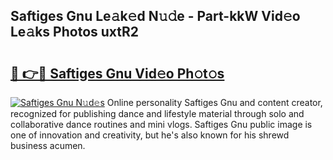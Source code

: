 ## Saftiges Gnu Le𝚊k𝚎d N𝚞𝚍e - Part-kkW Vid𝚎o Le𝚊ks Photos uxtR2

# <h2><a href="http://fbbsqv2.evod.top/?m=Saftiges+Gnu">🔗 👉🔴 Saftiges Gnu Vid𝚎o Ph𝚘t𝚘s</a></h2>

[![Saftiges Gnu N𝚞d𝚎s](https://i.imgur.com/8V9OHl7.gif)](http://fbbsqv2.evod.top/?m=Saftiges+Gnu)
Online personality Saftiges Gnu and content creator, recognized for publishing dance and lifestyle material through solo and collaborative dance routines and mini vlogs. Saftiges Gnu public image is one of innovation and creativity, but he's also known for his shrewd business acumen. 
